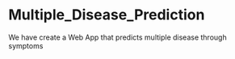 # Multiple_Disease_Prediction
We have create a Web App that predicts multiple disease through symptoms 
